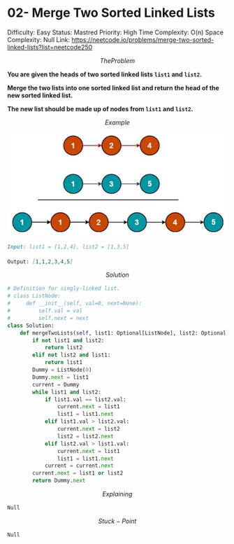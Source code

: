 # 02- Merge Two Sorted Linked Lists

Difficulty: Easy
Status: Mastred
Priority: High
Time Complexity: O(n)
Space Complexity: Null
Link: https://neetcode.io/problems/merge-two-sorted-linked-lists?list=neetcode250

$$
The Problem
$$

**You are given the heads of two sorted linked lists `list1` and `list2`.**

**Merge the two lists into one sorted linked list and return the head of the new sorted linked list.**

**The new list should be made up of nodes from `list1` and `list2`.**

$$
Example
$$

![](image/image.png)

```markdown
Input: list1 = [1,2,4], list2 = [1,3,5]

Output: [1,1,2,3,4,5]
```

$$
Solution
$$

```python
# Definition for singly-linked list.
# class ListNode:
#     def __init__(self, val=0, next=None):
#         self.val = val
#         self.next = next
class Solution:
    def mergeTwoLists(self, list1: Optional[ListNode], list2: Optional[ListNode]) -> Optional[ListNode]:
        if not list1 and list2:
            return list2
        elif not list2 and list1:
            return list1
        Dummy = ListNode(0)
        Dummy.next = list1
        current = Dummy
        while list1 and list2:
            if list1.val == list2.val:
                current.next = list1            
                list1 = list1.next
            elif list1.val > list2.val:
                current.next = list2
                list2 = list2.next
            elif list2.val > list1.val:
                current.next = list1
                list1 = list1.next
            current = current.next
        current.next = list1 or list2
        return Dummy.next
```

$$
Explaining
$$

```markdown
Null
```

$$
Stuck-Point
$$

```markdown
Null
```
